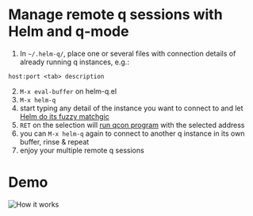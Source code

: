 # Manage remote q sessions with Helm and q-mode

1. In `~/.helm-q/`, place one or several files with connection details of already running q instances, e.g.:
```
host:port <tab> description
```
2. `M-x eval-buffer` on helm-q.el
3. `M-x helm-q`
4. start typing any detail of the instance you want to connect to and let [Helm do its fuzzy matchgic](https://github.com/emacs-helm/helm)
5. `RET` on the selection will [run qcon program](https://github.com/psaris/q-mode) with the selected address
6. you can `M-x helm-q` again to connect to another q instance in its own buffer, rinse & repeat
7. enjoy your multiple remote q sessions

# Demo

![How it works](/demo.gif?raw=true "How it works")
